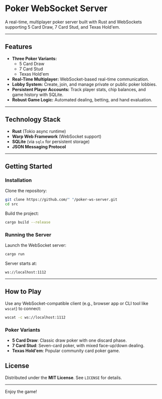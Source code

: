# Poker WebSocket Server

A real-time, multiplayer poker server built with Rust and WebSockets supporting 5 Card Draw, 7 Card Stud, and Texas Hold'em.

---

## Features
- **Three Poker Variants:**
  - 5 Card Draw
  - 7 Card Stud
  - Texas Hold'em
- **Real-Time Multiplayer:** WebSocket-based real-time communication.
- **Lobby System:** Create, join, and manage private or public poker lobbies.
- **Persistent Player Accounts:** Track player stats, chip balances, and game history with SQLite.
- **Robust Game Logic:** Automated dealing, betting, and hand evaluation.

---

## Technology Stack
- **Rust** (Tokio async runtime)
- **Warp Web Framework** (WebSocket support)
- **SQLite** (via `sqlx` for persistent storage)
- **JSON Messaging Protocol**

---

## Getting Started

### Installation

Clone the repository:
```bash
git clone https://github.com/" "/poker-ws-server.git
cd src
```

Build the project:
```bash
cargo build --release
```

### Running the Server

Launch the WebSocket server:
```bash
cargo run 
```

Server starts at:
```
ws://localhost:1112
```

---

## How to Play

Use any WebSocket-compatible client (e.g., browser app or CLI tool like `wscat`) to connect:
```bash
wscat -c ws://localhost:1112
```


### Poker Variants

- **5 Card Draw**: Classic draw poker with one discard phase.
- **7 Card Stud**: Seven-card poker, with mixed face-up/down dealing.
- **Texas Hold'em**: Popular community card poker game.


## License

Distributed under the **MIT License**. See `LICENSE` for details.

---

Enjoy the game!


